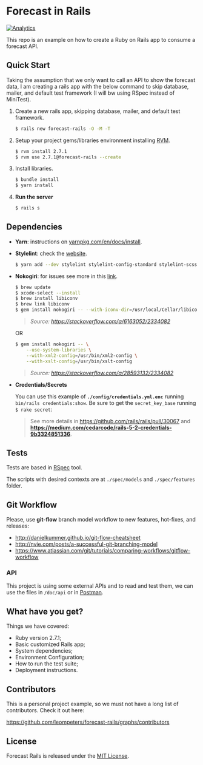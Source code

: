 # Forecast in Rails

[![Analytics](https://ga-beacon.appspot.com/UA-25165099-7/forecast-rails?flat)](https://github.com/leompeters/forecast-rails "Forecast in Rails")

This repo is an example on how to create a Ruby on Rails app to consume
a forecast API.

<!-- _This web app is live at [*Forecast Rails*](http://forecast-rails.herokuapp.com)._ -->  


## Quick Start

Taking the assumption that we only want to call an API to show the forecast
data, I am creating a rails app with the below command to skip database, mailer,
and default test framework (I will bw using RSpec instead of MiniTest).

1.  Create a new rails app, skipping database, mailer, and default test framework.

    ```sh
    $ rails new forecast-rails -O -M -T
    ```

2.  Setup your project gems/libraries environment installing [RVM][].

    ```sh
    $ rvm install 2.7.1
    $ rvm use 2.7.1@forecast-rails --create
    ```

3.  Install libraries.

    ```sh
    $ bundle install
    $ yarn install
    ```

4.  **Run the server**

    ```sh
    $ rails s
    ```


## Dependencies

+   **Yarn**: instructions on
    [yarnpkg.com/en/docs/install](https://yarnpkg.com/en/docs/install).

+   **Stylelint**: check the [website](https://stylelint.io).

    ```sh
    $ yarn add --dev stylelint stylelint-config-standard stylelint-scss
    ```

+   **Nokogiri**: for issues see more in this
    [link](http://www.nokogiri.org/tutorials/installing_nokogiri.html#using_nonstandard_libxml2___libxslt_installations).

    ```sh
    $ brew update
    $ xcode-select --install
    $ brew install libiconv
    $ brew link libiconv
    $ gem install nokogiri -- --with-iconv-dir=/usr/local/Cellar/libiconv/1.14
    ```

    > _Source: <https://stackoverflow.com/a/6163052/2334082>_

    OR

    ```sh
    $ gem install nokogiri -- \
        --use-system-libraries \
        --with-xml2-config=/usr/bin/xml2-config \
        --with-xslt-config=/usr/bin/xslt-config
    ```

    > _Source: <https://stackoverflow.com/a/28593132/2334082>_

+   **Credentials/Secrets**

    You can use this example of **`./config/credentials.yml.enc`** running
    `bin/rails credentials:show`.
    Be sure to get the `secret_key_base` running `$ rake secret`:
    
    > See more details in <https://github.com/rails/rails/pull/30067> and
    > **<https://medium.com/cedarcode/rails-5-2-credentials-9b3324851336>**.


## Tests

Tests are based in [RSpec][] tool.

The scripts with desired contexts are at `./spec/models` and `./spec/features` folder.


## Git Workflow

Please, use **git-flow** branch model workflow to new features, hot-fixes, and releases:

+   <http://danielkummer.github.io/git-flow-cheatsheet>
+   <http://nvie.com/posts/a-successful-git-branching-model>
+   <https://www.atlassian.com/git/tutorials/comparing-workflows/gitflow-workflow>


### API

This project is using some external APIs and to read and test them,
we can use the files in `/doc/api` or in
[Postman](https://web.postman.co/collections/123456-12345678-1234-ab34-12cd-abcdef123456?workspace=1234abcd-12cd-ab34-56ef-abcdef123456).


## What have you get?

Things we have covered:

+   Ruby version 2.7.1;
+   Basic customized Rails app;
+   System dependencies;
+   Environment Configuration;
+   How to run the test suite;
+   Deployment instructions.


## Contributors

This is a personal project example, so we must not have a long list of
contributors. Check it out here:

<https://github.com/leompeters/forecast-rails/graphs/contributors>


## License

Forecast Rails is released under the [MIT License](https://opensource.org/licenses/MIT).


[RVM]: http://rvm.io "rvm.io"
[RSpec]: https://rspec.info/ "RSpec"
